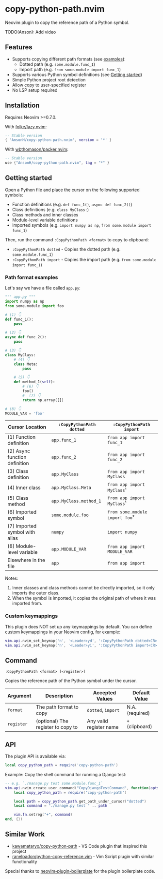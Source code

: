 # copy-python-path.nvim

Neovim plugin to copy the reference path of a Python symbol.

TODO(Anson): Add video

## Features

- Supports copying different path formats (see [examples](#path-format-examples)):
  - Dotted path (e.g. `some.module.func_1`)
  - Import path (e.g. `from some.module import func_1`)
- Supports various Python symbol definitions (see [Getting started](#getting-started))
- Simple Python project root detection
- Allow copy to user-specified register
- No LSP setup required

## Installation

Requires Neovim >=0.7.0.

With [folke/lazy.nvim](https://github.com/folke/lazy.nvim):

```lua
-- Stable version
{ 'AnsonH/copy-python-path.nvim', version = '*' }
```

With [wbthomason/packer.nvim](https://github.com/wbthomason/packer.nvim):

```lua
-- Stable version
use {"AnsonH/copy-python-path.nvim", tag = "*" }
```

## Getting started

Open a Python file and place the cursor on the following supported symbols:

- Function definitions (e.g. `def func_1()`, `async def func_2()`)
- Class definitions (e.g. `class MyClass:`)
- Class methods and inner classes
- Module-level variable definitions
- Imported symbols (e.g. `import numpy as np`, `from some.module import func_1`)

Then, run the command `:CopyPythonPath <format>` to copy to clipboard:

- `:CopyPythonPath dotted` - Copies the dotted path (e.g. `some.module.func_1`)
- `:CopyPythonPath import` - Copies the import path (e.g. `from some.module import func_1`)

### Path format examples

Let's say we have a file called `app.py`:

```py
""" app.py """
import numpy as np
from some.module import foo

# (1) 👇
def func_1():
    pass

# (2) 👇
async def func_2():
    pass

# (3) 👇
class MyClass:
    # (4) 👇
    class Meta:
        pass

    # (5) 👇
    def method_1(self):
        # (6) 👇
        foo()
        #  (7) 👇
        return np.array([])

# (8) 👇
MODULE_VAR = 'foo'
```

| Cursor Location                | `:CopyPythonPath dotted` | `:CopyPythonPath import`       |
| ------------------------------ | ------------------------ | ------------------------------ |
| (1) Function definition        | `app.func_1`             | `from app import func_1`       |
| (2) Async function definition  | `app.func_2`             | `from app import func_2`       |
| (3) Class definition           | `app.MyClass`            | `from app import MyClass`      |
| (4) Inner class                | `app.MyClass.Meta`       | `from app import MyClass`¹     |
| (5) Class method               | `app.MyClass.method_1`   | `from app import MyClass`¹     |
| (6) Imported symbol            | `some.module.foo`        | `from some.module import foo`² |
| (7) Imported symbol with alias | `numpy`                  | `import numpy`                 |
| (8) Module-level variable      | `app.MODULE_VAR`         | `from app import MODULE_VAR`   |
| Elsewhere in the file          | `app`                    | `from app import `             |

Notes:

1. Inner classes and class methods cannot be directly imported, so it only imports the outer class.
2. When the symbol is imported, it copies the original path of where it was imported from.

### Custom keymappings

This plugin does NOT set up any keymappings by default. You can define custom keymappings in your Neovim config, for example:

```lua
vim.api.nvim_set_keymap('n', '<Leader>yd', ':CopyPythonPath dotted<CR>', { noremap = true, silent = true })
vim.api.nvim_set_keymap('n', '<Leader>yi', ':CopyPythonPath import<CR>', { noremap = true, silent = true })
```

## Command

```
:CopyPythonPath <format> [<register>]
```

Copies the reference path of the Python symbol under the cursor.

| Argument   | Description                        | Accepted Values         | Default Value   |
| ---------- | ---------------------------------- | ----------------------- | --------------- |
| `format`   | The path format to copy            | `dotted`, `import`      | N.A. (required) |
| `register` | (optional) The register to copy to | Any valid register name | `+` (clipboard) |

## API

The plugin API is available via:

```lua
local copy_python_path = require('copy-python-path')
```

Example: Copy the shell command for running a Django test:

```lua
-- e.g. `./manage.py test some.module.func_1`
vim.api.nvim_create_user_command("CopyDjangoTestCommand", function(opts)
    local copy_python_path = require("copy-python-path")

    local path = copy_python_path.get_path_under_cursor("dotted")
    local command = "./manage.py test " .. path

    vim.fn.setreg("+", command)
end, {})
```

## Similar Work

- [kawamataryo/copy-python-path](https://github.com/kawamataryo/copy-python-path) - VS Code plugin that inspired this project
- [ranelpadon/python-copy-reference.vim](https://github.com/ranelpadon/python-copy-reference.vim) - Vim Script plugin with similar functionality

Special thanks to [neovim-plugin-boilerplate](https://github.com/shortcuts/neovim-plugin-boilerplate) for the plugin boilerplate code.
